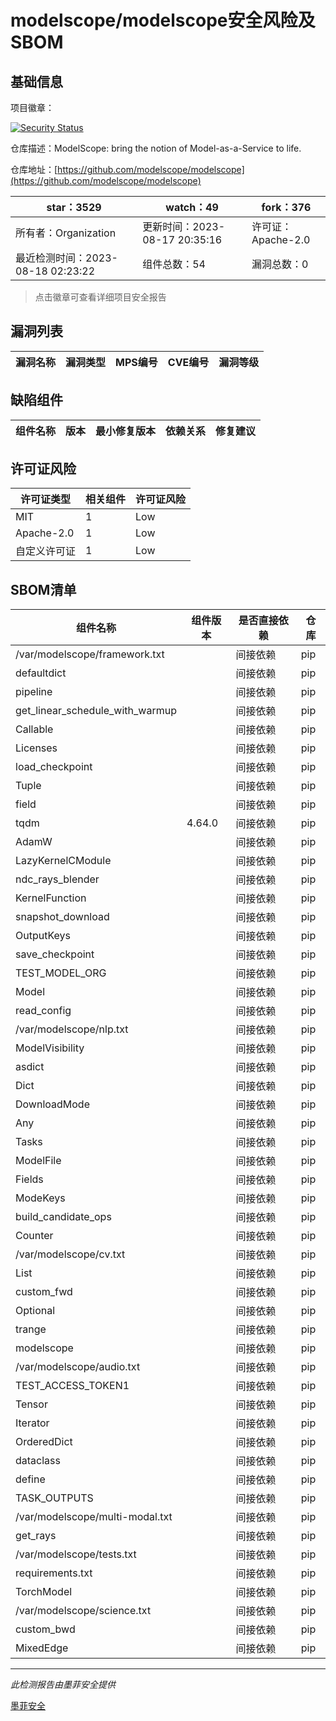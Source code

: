 # modelscope/modelscope安全风险及SBOM

## 基础信息

项目徽章：

[![Security Status](https://www.murphysec.com/platform3/v31/badge/1692240674189762560.svg)](https://www.murphysec.com/console/report/1692240673178935296/1692240674189762560)

仓库描述：ModelScope: bring the notion of Model-as-a-Service to life.

仓库地址：[https://github.com/modelscope/modelscope](https://github.com/modelscope/modelscope)

| star：3529 | watch：49 | fork：376 |
| ----------- | -------------- | ------------ |
| 所有者：Organization | 更新时间：2023-08-17 20:35:16 | 许可证：Apache-2.0 |
| 最近检测时间：2023-08-18 02:23:22 | 组件总数：54 | 漏洞总数：0 |

> 点击徽章可查看详细项目安全报告



## 漏洞列表

| 漏洞名称 | 漏洞类型 | MPS编号 | CVE编号 | 漏洞等级 |
| ------- | ------ | ------- | ------ | ----- |





## 缺陷组件

| 组件名称 | 版本 | 最小修复版本 | 依赖关系 | 修复建议 |
| -------- | ---- | ------------ | -------- | -------- |





## 许可证风险

| 许可证类型 | 相关组件 | 许可证风险 |
| ---------- | -------- | ---------- |
|MIT|1|Low|
|Apache-2.0|1|Low|
|自定义许可证|1|Low|




## SBOM清单

| 组件名称 | 组件版本 | 是否直接依赖 | 仓库 |
| -------- | -------- | ------------ | ---- |
|/var/modelscope/framework.txt||间接依赖|pip|
|defaultdict||间接依赖|pip|
|pipeline||间接依赖|pip|
|get_linear_schedule_with_warmup||间接依赖|pip|
|Callable||间接依赖|pip|
|Licenses||间接依赖|pip|
|load_checkpoint||间接依赖|pip|
|Tuple||间接依赖|pip|
|field||间接依赖|pip|
|tqdm|4.64.0|间接依赖|pip|
|AdamW||间接依赖|pip|
|LazyKernelCModule||间接依赖|pip|
|ndc_rays_blender||间接依赖|pip|
|KernelFunction||间接依赖|pip|
|snapshot_download||间接依赖|pip|
|OutputKeys||间接依赖|pip|
|save_checkpoint||间接依赖|pip|
|TEST_MODEL_ORG||间接依赖|pip|
|Model||间接依赖|pip|
|read_config||间接依赖|pip|
|/var/modelscope/nlp.txt||间接依赖|pip|
|ModelVisibility||间接依赖|pip|
|asdict||间接依赖|pip|
|Dict||间接依赖|pip|
|DownloadMode||间接依赖|pip|
|Any||间接依赖|pip|
|Tasks||间接依赖|pip|
|ModelFile||间接依赖|pip|
|Fields||间接依赖|pip|
|ModeKeys||间接依赖|pip|
|build_candidate_ops||间接依赖|pip|
|Counter||间接依赖|pip|
|/var/modelscope/cv.txt||间接依赖|pip|
|List||间接依赖|pip|
|custom_fwd||间接依赖|pip|
|Optional||间接依赖|pip|
|trange||间接依赖|pip|
|modelscope||间接依赖|pip|
|/var/modelscope/audio.txt||间接依赖|pip|
|TEST_ACCESS_TOKEN1||间接依赖|pip|
|Tensor||间接依赖|pip|
|Iterator||间接依赖|pip|
|OrderedDict||间接依赖|pip|
|dataclass||间接依赖|pip|
|define||间接依赖|pip|
|TASK_OUTPUTS||间接依赖|pip|
|/var/modelscope/multi-modal.txt||间接依赖|pip|
|get_rays||间接依赖|pip|
|/var/modelscope/tests.txt||间接依赖|pip|
|requirements.txt||间接依赖|pip|
|TorchModel||间接依赖|pip|
|/var/modelscope/science.txt||间接依赖|pip|
|custom_bwd||间接依赖|pip|
|MixedEdge||间接依赖|pip|


------

*此检测报告由墨菲安全提供*

[墨菲安全](www.murphysec.com)